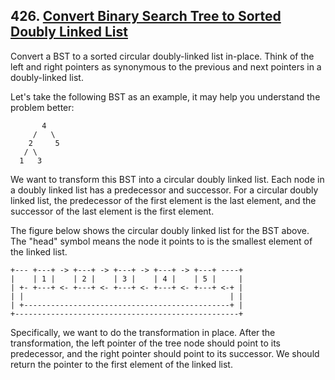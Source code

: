 ## 426. [Convert Binary Search Tree to Sorted Doubly Linked List](https://leetcode.com/problems/convert-binary-search-tree-to-sorted-doubly-linked-list/)

Convert a BST to a sorted circular doubly-linked list in-place. Think of the left and right pointers as synonymous to the previous and next pointers in a doubly-linked list.

Let's take the following BST as an example, it may help you understand the problem better:

```
       4
     /   \
    2     5
   / \
  1   3
```

We want to transform this BST into a circular doubly linked list. Each node in a doubly linked list has a predecessor and successor. For a circular doubly linked list, the predecessor of the first element is the last element, and the successor of the last element is the first element.

The figure below shows the circular doubly linked list for the BST above. The "head" symbol means the node it points to is the smallest element of the linked list.

```
+--- +---+ -> +---+ -> +---+ -> +---+ -> +---+ ----+ 
|    | 1 |    | 2 |    | 3 |    | 4 |    | 5 |     |
| +- +---+ <- +---+ <- +---+ <- +---+ <- +---+ <-+ |
| |                                              | |
| +----------------------------------------------+ |
+--------------------------------------------------+
```

Specifically, we want to do the transformation in place. After the transformation, the left pointer of the tree node should point to its predecessor, and the right pointer should point to its successor. We should return the pointer to the first element of the linked list.

